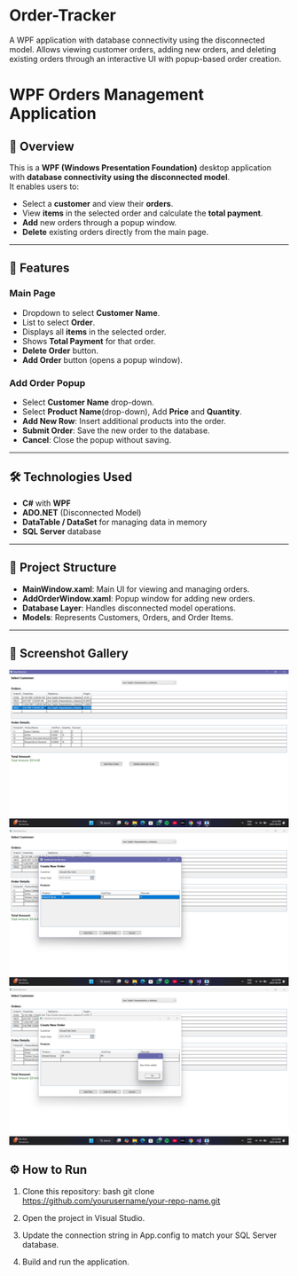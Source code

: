 # Order-Tracker
A WPF application with database connectivity using the disconnected model. Allows viewing customer orders, adding new orders, and deleting existing orders through an interactive UI with popup-based order creation.

# WPF Orders Management Application

## 📌 Overview
This is a **WPF (Windows Presentation Foundation)** desktop application with **database connectivity using the disconnected model**.  
It enables users to:
- Select a **customer** and view their **orders**.
- View **items** in the selected order and calculate the **total payment**.
- **Add** new orders through a popup window.
- **Delete** existing orders directly from the main page.

---

## 🚀 Features
### Main Page
- Dropdown to select **Customer Name**.
- List to select **Order**.
- Displays all **items** in the selected order.
- Shows **Total Payment** for that order.
- **Delete Order** button.
- **Add Order** button (opens a popup window).

### Add Order Popup
- Select **Customer Name** drop-down.
- Select **Product Name**(drop-down), Add **Price** and **Quantity**.
- **Add New Row**: Insert additional products into the order.
- **Submit Order**: Save the new order to the database.
- **Cancel**: Close the popup without saving.

---

## 🛠 Technologies Used
- **C#** with **WPF**
- **ADO.NET** (Disconnected Model)
- **DataTable / DataSet** for managing data in memory
- **SQL Server** database

---

## 📂 Project Structure
- **MainWindow.xaml**: Main UI for viewing and managing orders.
- **AddOrderWindow.xaml**: Popup window for adding new orders.
- **Database Layer**: Handles disconnected model operations.
- **Models**: Represents Customers, Orders, and Order Items.

---

## 📸 Screenshot Gallery

<p float="left">
  <img src="Screenshots/main-window.png" />
  <img src="Screenshots/addOrder-window.png" />
  <img src="Screenshots/orderAdded-window.png" />
</p>

## ⚙️ How to Run
1. Clone this repository:
   bash
   git clone https://github.com/yourusername/your-repo-name.git
   
2. Open the project in Visual Studio.
3. Update the connection string in App.config to match your SQL Server database.
4. Build and run the application.  
